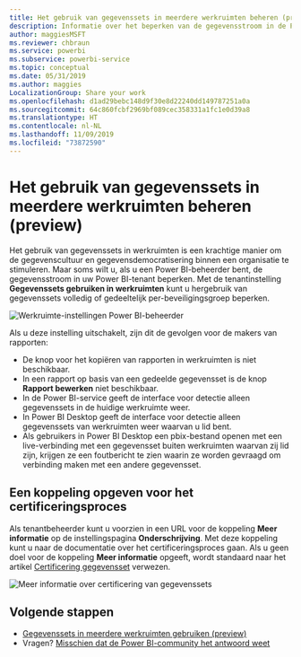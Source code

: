 ```yaml
---
title: Het gebruik van gegevenssets in meerdere werkruimten beheren (preview) - Power BI
description: Informatie over het beperken van de gegevensstroom in de Power BI-tenant.
author: maggiesMSFT
ms.reviewer: chbraun
ms.service: powerbi
ms.subservice: powerbi-service
ms.topic: conceptual
ms.date: 05/31/2019
ms.author: maggies
LocalizationGroup: Share your work
ms.openlocfilehash: d1ad29bebc148d9f30e8d22240dd149787251a0a
ms.sourcegitcommit: 64c860fcbf2969bf089cec358331a1fc1e0d39a8
ms.translationtype: HT
ms.contentlocale: nl-NL
ms.lasthandoff: 11/09/2019
ms.locfileid: "73872590"
---
```

# <a name="control-the-use-of-datasets-across-workspaces-preview"></a>Het gebruik van gegevenssets in meerdere werkruimten beheren (preview)

Het gebruik van gegevenssets in werkruimten is een krachtige manier om de gegevenscultuur en gegevensdemocratisering binnen een organisatie te stimuleren. Maar soms wilt u, als u een Power BI-beheerder bent, de gegevensstroom in uw Power BI-tenant beperken. Met de tenantinstelling **Gegevenssets gebruiken in werkruimten** kunt u hergebruik van gegevenssets volledig of gedeeltelijk per-beveiligingsgroep beperken.

![Werkruimte-instellingen Power BI-beheerder](media/service-datasets-admin-across-workspaces/power-bi-admin-workspace-settings.png)

Als u deze instelling uitschakelt, zijn dit de gevolgen voor de makers van rapporten:

- De knop voor het kopiëren van rapporten in werkruimten is niet beschikbaar. 
- In een rapport op basis van een gedeelde gegevensset is de knop **Rapport bewerken** niet beschikbaar.
- In de Power BI-service geeft de interface voor detectie alleen gegevenssets in de huidige werkruimte weer.
- In Power BI Desktop geeft de interface voor detectie alleen gegevenssets van werkruimten weer waarvan u lid bent.
- Als gebruikers in Power BI Desktop een pbix-bestand openen met een live-verbinding met een gegevensset buiten werkruimten waarvan zij lid zijn, krijgen ze een foutbericht te zien waarin ze worden gevraagd om verbinding maken met een andere gegevensset.

## <a name="provide-a-link-for-the-certification-process"></a>Een koppeling opgeven voor het certificeringsproces

Als tenantbeheerder kunt u voorzien in een URL voor de koppeling **Meer informatie** op de instellingspagina **Onderschrijving**.  Met deze koppeling kunt u naar de documentatie over het certificeringsproces gaan. Als u geen doel voor de koppeling **Meer informatie** opgeeft, wordt standaard naar het artikel [Certificering gegevensset](service-datasets-certify.md) verwezen.

![Meer informatie over certificering van gegevenssets](media/service-datasets-certify-promote/power-bi-dataset-learn-more-certification.png)

## <a name="next-steps"></a>Volgende stappen

- [Gegevenssets in meerdere werkruimten gebruiken (preview)](service-datasets-across-workspaces.md)
- Vragen? [Misschien dat de Power BI-community het antwoord weet](https://community.powerbi.com/)
